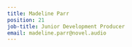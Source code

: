 ```yaml
---
title: Madeline Parr
position: 21
job-title: Junior Development Producer
email: madeline.parr@novel.audio
---
```


